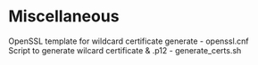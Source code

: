 # Miscellaneous

OpenSSL template for wildcard certificate generate - openssl.cnf  
Script to generate wilcard certificate & .p12 - generate_certs.sh  
